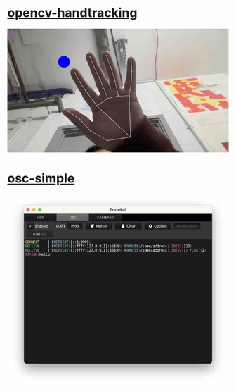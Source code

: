 # [opencv-handtracking](opencv-handtracking)

![A hand with lines drawn over it indicating a computer is tracking the hands location](opencv-handtracking/opencv-handtracking.jpg)

# [osc-simple](osc-simple)

![A Protokol window showing some messages were sent over OSC](osc-simple/osc-simple.jpg)
